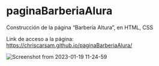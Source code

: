 # paginaBarberiaAlura
Construcción de la página “Barbería Altura”, en HTML, CSS

Link de acceso a la página:
https://chriscarsam.github.io/paginaBarberiaAlura/

![Screenshot from 2023-01-19 11-24-59](https://user-images.githubusercontent.com/28877424/213497702-9505049e-4988-4aa4-bafc-5a156ea92061.png)
